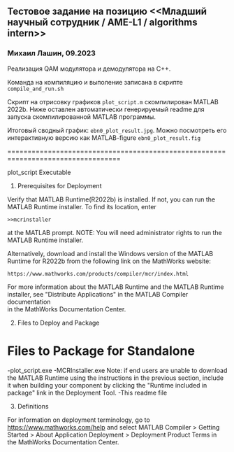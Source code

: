 ## Тестовое задание на позицию <<Младший научный сотрудник / AME-L1 / algorithms intern>> ##
### Михаил Лашин, 09.2023 ###

Реализация QAM модулятора и демодулятора на C++.

Команда на компиляцию и выполение записана в скрипте ``compile_and_run.sh``

Скрипт на отрисовку графиков ``plot_script.m`` скомпилирован MATLAB 2022b.
Ниже оставлен автоматически генерируемый readme для запуска скомпилированной MATLAB программы.

Итоговый сводный график: ``ebn0_plot_result.jpg``. Можно посмотреть его интерактивную версию как MATLAB-figure ``ebn0_plot_result.fig``

==================================================================================

plot_script Executable

1. Prerequisites for Deployment 

Verify that MATLAB Runtime(R2022b) is installed.
If not, you can run the MATLAB Runtime installer.
To find its location, enter
  
    >>mcrinstaller
      
at the MATLAB prompt.
NOTE: You will need administrator rights to run the MATLAB Runtime installer. 

Alternatively, download and install the Windows version of the MATLAB Runtime for R2022b 
from the following link on the MathWorks website:

    https://www.mathworks.com/products/compiler/mcr/index.html
   
For more information about the MATLAB Runtime and the MATLAB Runtime installer, see 
"Distribute Applications" in the MATLAB Compiler documentation  
in the MathWorks Documentation Center.

2. Files to Deploy and Package

Files to Package for Standalone 
================================
-plot_script.exe
-MCRInstaller.exe 
    Note: if end users are unable to download the MATLAB Runtime using the
    instructions in the previous section, include it when building your 
    component by clicking the "Runtime included in package" link in the
    Deployment Tool.
-This readme file 



3. Definitions

For information on deployment terminology, go to
https://www.mathworks.com/help and select MATLAB Compiler >
Getting Started > About Application Deployment >
Deployment Product Terms in the MathWorks Documentation
Center.




